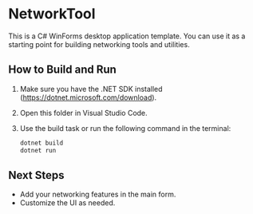 # NetworkTool

This is a C# WinForms desktop application template. You can use it as a starting point for building networking tools and utilities.

## How to Build and Run

1. Make sure you have the .NET SDK installed (https://dotnet.microsoft.com/download).
2. Open this folder in Visual Studio Code.
3. Use the build task or run the following command in the terminal:
   
   ```powershell
   dotnet build
   dotnet run
   ```

## Next Steps
- Add your networking features in the main form.
- Customize the UI as needed.
